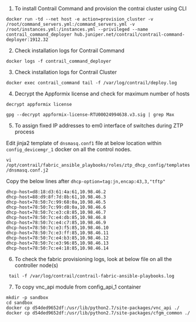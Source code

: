 1. To install Contrail Command and provision the contrai cluster using CLI

`docker run -td --net host -e action=provision_cluster -v /root/command_servers.yml:/command_servers.yml -v /root/instances.yml:/instances.yml --privileged --name contrail_command_deployer hub.juniper.net/contrail/contrail-command-deployer:1912.32`

2. Check installation logs for Contrail Command

`docker logs -f contrail_command_deployer`

3. Check installation logs for Contrail Cluster

`docker exec contrail_command tail -f /var/log/contrail/deploy.log`

4. Decrypt the Appformix license and check for maximum number of hosts

`decrypt appformix license`

`gpg --decrypt appformix-license-RTU00024994638.v3.sig | grep Max`

5. To assign fixed IP addresses to em0 interface of switches during ZTP process

Edit jinja2 template of `dnsmasq.conf1` file at below location within `config_devicemgr_1` docker on all the control nodes.

`vi /opt/contrail/fabric_ansible_playbooks/roles/ztp_dhcp_config/templates/dnsmasq.conf.j2`

Copy the below lines after `dhcp-option=tag:jn,encap:43,3,"tftp"`

```
dhcp-host=d8:18:d3:61:4a:61,10.98.46.2 
dhcp-host=88:d9:8f:7d:8b:61,10.98.46.3 
dhcp-host=78:50:7c:99:68:0a,10.98.46.5 
dhcp-host=78:50:7c:99:d8:0a,10.98.46.6 
dhcp-host=78:50:7c:e3:c8:85,10.98.46.7 
dhcp-host=78:50:7c:e4:db:85,10.98.46.8 
dhcp-host=78:50:7c:e4:c7:85,10.98.46.9 
dhcp-host=78:50:7c:e3:f5:85,10.98.46.10 
dhcp-host=78:50:7c:e3:ff:85,10.98.46.11 
dhcp-host=78:50:7c:e4:b3:85,10.98.46.12 
dhcp-host=78:50:7c:e3:96:85,10.98.46.13 
dhcp-host=78:50:7c:e4:18:85,10.98.46.14
```

6. To check the fabric provisioning logs, look at below file on all the controller node(s)

` tail -f /var/log/contrail/contrail-fabric-ansible-playbooks.log`

7. To copy vnc_api module from config_api_1 container

```
mkdir -p sandbox
cd sandbox
docker cp d54ded9652df:/usr/lib/python2.7/site-packages/vnc_api ./
docker cp d54ded9652df:/usr/lib/python2.7/site-packages/cfgm_common ./
```
